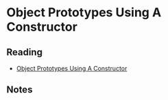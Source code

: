 # Object Prototypes Using A Constructor

## Reading

* [Object Prototypes Using A Constructor](https://ui.dev/beginners-guide-to-javascript-prototype)

## Notes
